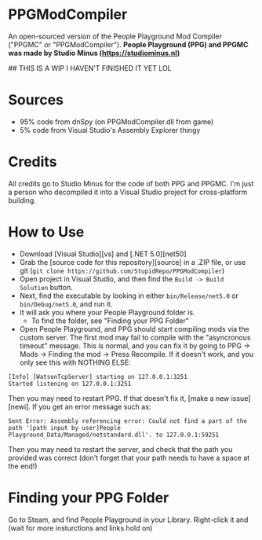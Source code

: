 # PPGModCompiler
An open-sourced version of the People Playground Mod Compiler ("PPGMC" or "PPGModCompiler").
**People Playground (PPG) and PPGMC was made by Studio Minus (https://studiominus.nl)**

## THIS IS A WIP I HAVEN'T FINISHED IT YET LOL

# Sources
* 95% code from dnSpy (on PPGModCompiler.dll from game)
* 5% code from Visual Studio's Assembly Explorer thingy
# Credits
All credits go to Studio Minus for the code of both PPG and PPGMC.
I'm just a person who decompiled it into a Visual Studio project for cross-platform building.
# How to Use
* Download [Visual Studio][vs] and [.NET 5.0][net50]
* Grab the [source code for this repository][source] in a .ZIP file, or use git (`git clone https://github.com/StupidRepo/PPGModCompiler`)
* Open project in Visual Studio, and then find the `Build -> Build Solution` button.
* Next, find the executable by looking in either `bin/Release/net5.0` or `bin/Debug/net5.0`, and run it.
* It will ask you where your People Playground folder is.
    - To find the folder, see "Finding your PPG Folder"
* Open People Playground, and PPG should start compiling mods via the custom server. The first mod may fail to compile with the "asyncronous timeout" message. This is normal, and you can fix it by going to PPG -> Mods -> Finding the mod -> Press Recompile.
If it doesn't work, and you only see this with NOTHING ELSE:
```
[Info] [WatsonTcpServer] starting on 127.0.0.1:3251
Started listening on 127.0.0.1:3251
```
Then you may need to restart PPG. If that doesn't fix it, [make a new issue][newi].
If you get an error message such as:
```
Sent Error: Assembly referencing error: Could not find a part of the path '[path input by user]People Playground_Data/Managed/netstandard.dll'. to 127.0.0.1:59251
```
Then you may need to restart the server, and check that the path you provided was correct (don't forget that your path needs to have a space at the end!)
# Finding your PPG Folder
Go to Steam, and find People Playground in your Library. Right-click it and (wait for more insturctions and links hold on)